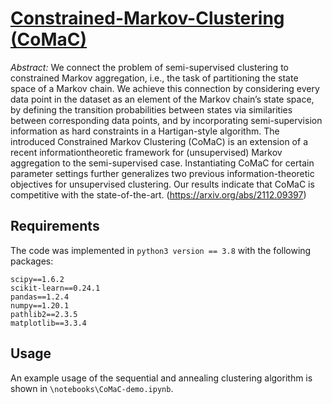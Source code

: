 # [Constrained-Markov-Clustering (CoMaC)](https://arxiv.org/abs/2112.09397)

*Abstract:*
We connect the problem of semi-supervised clustering to constrained
Markov aggregation, i.e., the task of partitioning the state
space of a Markov chain. We achieve this connection by considering
every data point in the dataset as an element of the Markov
chain’s state space, by defining the transition probabilities between
states via similarities between corresponding data points,
and by incorporating semi-supervision information as hard constraints
in a Hartigan-style algorithm. The introduced Constrained
Markov Clustering (CoMaC) is an extension of a recent informationtheoretic
framework for (unsupervised) Markov aggregation to the
semi-supervised case. Instantiating CoMaC for certain parameter
settings further generalizes two previous information-theoretic
objectives for unsupervised clustering. Our results indicate that
CoMaC is competitive with the state-of-the-art.
(https://arxiv.org/abs/2112.09397)

## Requirements

The code was implemented in `python3 version == 3.8` with the following packages:

```
scipy==1.6.2
scikit-learn==0.24.1
pandas==1.2.4
numpy==1.20.1
pathlib2==2.3.5
matplotlib==3.3.4
```

## Usage

An example usage of the sequential and annealing clustering algorithm is shown in `\notebooks\CoMaC-demo.ipynb`.

